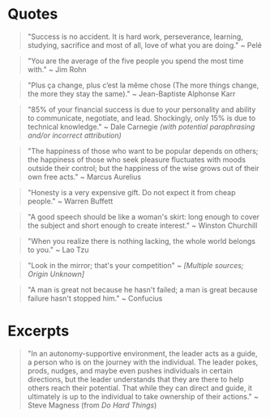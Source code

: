 # Quotes

> "Success is no accident. It is hard work, perseverance, learning, studying, sacrifice and most of all, love of what you are doing." ~ Pelé

> "You are the average of the five people you spend the most time with." ~ Jim Rohn

> "Plus ça change, plus c’est la même chose (The more things change, the more they stay the same)." ~ Jean-Baptiste Alphonse Karr

> "85% of your financial success is due to your personality and ability to communicate, negotiate, and lead. Shockingly, only 15% is due to technical knowledge." ~ Dale Carnegie _(with potential paraphrasing and/or incorrect attribution)_

> "The happiness of those who want to be popular depends on others; the happiness of those who seek pleasure fluctuates with moods outside their control; but the happiness of the wise grows out of their own free acts." ~ Marcus Aurelius

> "Honesty is a very expensive gift. Do not expect it from cheap people." ~ Warren Buffett

> "A good speech should be like a woman's skirt: long enough to cover the subject and short enough to create interest." ~ Winston Churchill

> "When you realize there is nothing lacking, the whole world belongs to you." ~ Lao Tzu

> "Look in the mirror; that's your competition" ~ _[Multiple sources; Origin Unknown]_

> "A man is great not because he hasn't failed; a man is great because failure hasn't stopped him." ~ Confucius

# Excerpts

> "In an autonomy-supportive environment, the leader acts as a guide, a person who is on the journey with the individual. The leader pokes, prods, nudges, and maybe even pushes individuals in certain directions, but the leader understands that they are there to help others reach their potential. That while they can direct and guide, it ultimately is up to the individual to take ownership of their actions." ~ Steve Magness (from _Do Hard Things_)
